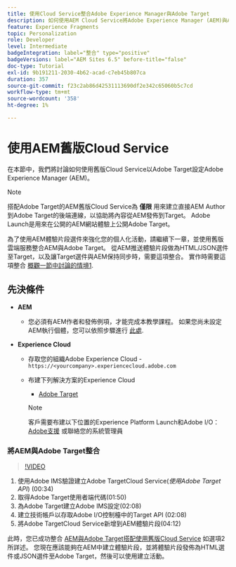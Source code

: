 ```yaml
---
title: 使用Cloud Service整合Adobe Experience Manager與Adobe Target
description: 如何使用AEM Cloud Service將Adobe Experience Manager (AEM)與Adobe Target整合的逐步解說
feature: Experience Fragments
topic: Personalization
role: Developer
level: Intermediate
badgeIntegration: label="整合" type="positive"
badgeVersions: label="AEM Sites 6.5" before-title="false"
doc-type: Tutorial
exl-id: 9b191211-2030-4b62-acad-c7eb45b807ca
duration: 357
source-git-commit: f23c2ab86d42531113690df2e342c65060b5c7cd
workflow-type: tm+mt
source-wordcount: '358'
ht-degree: 1%

---
```


# 使用AEM舊版Cloud Service

在本節中，我們將討論如何使用舊版Cloud Service以Adobe Target設定Adobe Experience Manager (AEM)。

>[!NOTE]
>
> 搭配Adobe Target的AEM舊版Cloud Service為 **僅限** 用來建立直接AEM Author到Adobe Target的後端連線，以協助將內容從AEM發佈到Target。 Adobe Launch是用來在公開的AEM網站體驗上公開Adobe Target。

為了使用AEM體驗片段選件來強化您的個人化活動，請繼續下一章，並使用舊版雲端服務整合AEM與Adobe Target。 從AEM推送體驗片段做為HTML/JSON選件至Target，以及讓Target選件與AEM保持同步時，需要這項整合。 實作時需要這項整合 [概觀一節中討論的情境1](./overview.md#personalization-using-aem-experience-fragment).

## 先決條件

* **AEM**

   * 您必須有AEM作者和發佈例項，才能完成本教學課程。 如果您尚未設定AEM執行個體，您可以依照步驟進行 [此處](./implementation.md#set-up-aem).

* **Experience Cloud**
   * 存取您的組織Adobe Experience Cloud - `https://<yourcompany>.experiencecloud.adobe.com`
   * 布建下列解決方案的Experience Cloud
      * [Adobe Target](https://experiencecloud.adobe.com)

     >[!NOTE]
     >
     > 客戶需要布建以下位置的Experience Platform Launch和Adobe I/O： [Adobe支援](https://helpx.adobe.com/tw/contact/enterprise-support.ec.html) 或聯絡您的系統管理員

### 將AEM與Adobe Target整合

>[!VIDEO](https://video.tv.adobe.com/v/28428?quality=12&learn=on)

1. 使用Adobe IMS驗證建立Adobe TargetCloud Service(*使用Adobe Target API*) (00:34)
2. 取得Adobe Target使用者端代碼(01:50)
3. 為Adobe Target建立Adobe IMS設定(02:08)
4. 建立技術帳戶以存取Adobe I/O控制檯中的Target API (02:08)
5. 將Adobe TargetCloud Service新增到AEM體驗片段(04:12)

此時，您已成功整合 [AEM與Adobe Target搭配使用舊版Cloud Service](./using-aem-cloud-services.md#integrating-aem-target-options) 如選項2所詳述。 您現在應該能夠在AEM中建立體驗片段，並將體驗片段發佈為HTML選件或JSON選件至Adobe Target，然後可以使用建立活動。
